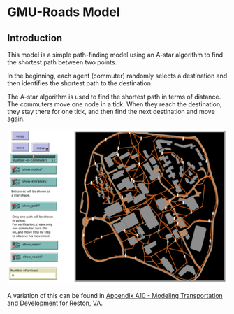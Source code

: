 # GMU-Roads Model

## Introduction

This model is a simple path-finding model using an A-star algorithm to find the shortest path between two points.

In the beginning, each agent (commuter) randomly selects a destination and then identifies the shortest path to the destination. 

The A-star algorithm is used to find the shortest path in terms of distance. The commuters move one node in a tick. When they reach the destination, they stay there for one tick, and then find the next destination and move again.

![GUI logo](GMU_Roads_GUI.png)

A variation of this can be found in [Appendix A10 - Modeling Transportation and Development for Reston, VA](.../AppendixA/Reston).
